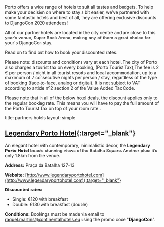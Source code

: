 Porto offers a wide range of hotels  to suit all tastes and budgets. To help make your decision on where to stay a bit easier, we’ve partnered with some fantastic hotels and best of all, they are offering exclusive discounts to DjangoCon 2020 attendees!

All of our partner hotels are located in the city centre and are close to this year’s venue, Super Bock Arena, making any of them a great choice for your's DjangoCon stay.

Read on to find out how to book your discounted rates.

Please note: discounts and conditions vary at each hotel. The city of Porto also charges a tourist tax on every booking, 
(Porto Tourist Tax),The fee is 2 € per person / night in all tourist resorts and local accommodation, up to a maximum of 7 consecutive nights per person / stay, regardless of the type of booking (face-to-face, analog or digital). It is not subject to VAT according to  article nº2 section 2 of the Value Added Tax Code.

Please note that in all of the below hotel deals, the discount applies only to the regular booking rate. This means you will have to pay the full amount of the Porto Tourist Tax on top of your room rate .








title: partners hotels
layout: simple

## [Legendary Porto Hotel](http://www.legendaryportohotel.com){:target="_blank"}

An elegant hotel with contemporary, minimalistic decor, the **Legendary Porto Hotel** boasts stunning views of the Batalha Square. Another plus: it’s only 1.8km from the venue.

**Address:** Praça da Batalha 127-13

**Website:** [http://www.legendaryportohotel.com](http://www.legendaryportohotel.com){:target="_blank"}

**Discounted rates:** 

- Single: €120 with breakfast
- Double: €130 with breakfast (double)

**Conditions:** Bookings must be made via email to raquel.martins@continentalhotels.eu using the promo code "**DjangoCon**".
